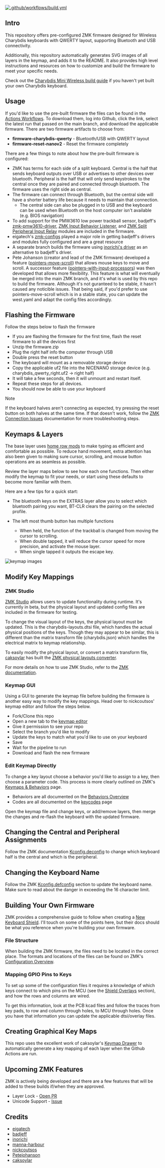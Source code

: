 [![.github/workflows/build.yml](https://github.com/280Zo/charybdis-wireless-mini-zmk-firmware/actions/workflows/build.yml/badge.svg)](https://github.com/280Zo/charybdis-wireless-mini-zmk-firmware/actions/workflows/build.yml)

## Intro

This repository offers pre-configured ZMK firmware designed for Wireless Charybdis keyboards with QWERTY layout, supporting Bluetooth and USB connectivity.

Additionally, this repository automatically generates SVG images of all layers in the keymap, and adds it to the README. It also provides high level instructions and resources on how to customize and build the firmware to meet your specific needs.

Check out the [Charybdis Mini Wireless build guide](https://github.com/280Zo/charybdis-wireless-mini-3x6-build-guide?tab=readme-ov-file) if you haven't yet built your own Charybdis keyboard.

## Usage

If you'd like to use the pre-built firmware the files can be found in the [Actions Workflows](https://github.com/280Zo/charybdis-wireless-mini-zmk-firmware/actions?query=is%3Acompleted+branch%3Amain). To download them, log into Github, click the link, select the latest run that passed on the main branch, and download the applicable firmware. There are two firmware artifacts to choose from:

- **firmware-charybdis-qwerty** - Bluetooth/USB with QWERTY layout
- **firmware-reset-nanov2** - Reset the firmware completely

There are a few things to note about how the pre-built firmware is configured:

- ZMK has terms for each side of a split keyboard. Central is the half that sends keyboard outputs over USB or advertises to other devices over bluetooth. Peripheral is the half that will only send keystrokes to the central once they are paired and connected through bluetooth. The firmware uses the right side as central.
- The firmware can connect through Bluetooth, but the central side will have a shorter battery life because it needs to maintain that connection.
  - The central side can also be plugged in to USB and the keyboard can be used when Bluetooth on the host computer isn't available (e.g. BIOS navigation)
- To add support for the PMW3610 low power trackball sensor, badjeff's [zmk-pmw3610-driver](https://github.com/badjeff/zmk-pmw3610-driver), [ZMK Input Behavior Listener](https://github.com/badjeff/zmk-input-behavior-listener?tab=readme-ov-file), and [ZMK Split Peripheral Input Relay](https://github.com/badjeff/zmk-split-peripheral-input-relay) modules are included in the firmware.
- eigatech's [zmk-configs](https://github.com/eigatech/zmk-config?tab=readme-ov-file) played a major role in getting badjeff's drivers and modules fully configured and are a great resource
- A separate branch builds the firmware using [inorichi's driver](https://github.com/inorichi/zmk-pmw3610-driver?tab=readme-ov-file) as an alternative to badjeff's driver.
- Pete Johanson (creator and lead of the ZMK firmware) developed a feature ([pointers-move-scroll](https://github.com/zmkfirmware/zmk/pull/2027)) that allows mouse keys to move and scroll. A successor feature ([pointers-with-input-processors](https://github.com/zmkfirmware/zmk/pull/2477)) was then developed that allows more flexibility. This feature is what will eventually be merged into the main ZMK branch, and it's what is used by this repo to build the firmware. Although it's not guranteed to be stable, it hasn't caused any noticible issues. That being said, if you'd prefer to use pointers-move-scroll which is in a stable state, you can update the west.yaml and adapt the config files accordingly.

## Flashing the Firmware

Follow the steps below to flash the firmware

- If you are flashing the firmware for the first time, flash the reset firmware to all the devices first
- Unzip the firmware.zip
- Plug the right half info the computer through USB
- Double press the reset button
- The keyboard will mount as a removable storage device
- Copy the applicable uf2 file into the NICENANO storage device (e.g. charybdis_qwerty_right.uf2 -> right half)
- It will take a few seconds, then it will unmount and restart itself.
- Repeat these steps for all devices.
- You should now be able to use your keyboard

> [!NOTE]  
> If the keyboard halves aren't connecting as expected, try pressing the reset button on both halves at the same time. If that doesn't work, follow the [ZMK Connection Issues](https://zmk.dev/docs/troubleshooting/connection-issues#acquiring-a-reset-uf2) documentation for more troubleshooting steps.

## Keymaps & Layers

The base layer uses [home row mods](https://precondition.github.io/home-row-mods) to make typing as efficient and comfortable as possible. To reduce hand movement, extra attention has also been given to making sure cursor, scrolling, and mouse button operations are as seamless as possible.

Review the layer maps below to see how each one functions. Then either modify the keymap to fit your needs, or start using these defaults to become more familiar with them.

Here are a few tips for a quick start:

- The bluetooth keys on the EXTRAS layer allow you to select which bluetooth pairing you want, BT-CLR clears the pairing on the selected profile.

- The left most thumb button has multiple functions
  - When held, the function of the trackball is changed from moving the cursor to scrolling.
  - When double tapped, it will reduce the cursor speed for more precision, and activate the mouse layer.
  - When single tapped it outputs the escape key.

![keymap images](keymap-drawer/charybdis.svg)

## Modify Key Mappings

### ZMK Studio

[ZMK Studio](https://zmk.studio/) allows users to update functionality during runtime. It's currently in beta, but the physical layout and updated config files are included in the firmware for testing.

To change the visual layout of the keys, the physical layout must be updated. This is the charybdis-layouts.dtsi file, which handles the actual physical positions of the keys. Though they may appear to be similar, this is different than the matrix transform file (charybdis.json) which handles the electrical matrix to keymap relationship.

To easily modify the physical layout, or convert a matrix transform file, [caksoylar](https://github.com/caksoylar/zmk-physical-layout-converter) has built the [ZMK physical layouts converter](https://zmk-physical-layout-converter.streamlit.app/).

For more details on how to use ZMK Studio, refer to the [ZMK documentation](https://zmk.dev/docs/features/studio).

### Keymap GUI

Using a GUI to generate the keymap file before building the firmware is another easy way to modify the key mappings. Head over to nickcoutsos' keymap editor and follow the steps below.

- Fork/Clone this repo
- Open a new tab to the [keymap editor](https://nickcoutsos.github.io/keymap-editor/)
- Give it permission to see your repo
- Select the branch you'd like to modify
- Update the keys to match what you'd like to use on your keyboard
- Save
- Wait for the pipeline to run
- Download and flash the new firmware

### Edit Keymap Directly

To change a key layout choose a behavior you'd like to assign to a key, then choose a parameter code. This process is more clearly outlined on ZMK's [Keymaps & Behaviors](https://zmk.dev/docs/features/keymaps) page.

- Behaviors are all documented on the [Behaviors Overview](https://zmk.dev/docs/behaviors)
- Codes are all documented on the [keycodes](https://zmk.dev/docs/codes) page

Open the keymap file and change keys, or add/remove layers, then merge the changes and re-flash the keyboard with the updated firmware.

## Changing the Central and Peripheral Assignments

Follow the ZMK documentation [Kconfig.deconfig](https://zmk.dev/docs/development/new-shield#kconfigdefconfig) to change which keyboard half is the central and which is the peripheral.

## Changing the Keyboard Name

Follow the ZMK [Kconfig.defconfig](https://zmk.dev/docs/development/new-shield#kconfigdefconfig) section to update the keyboard name. Make sure to read about the danger in exceeding the 16 character limit.

## Building Your Own Firmware

ZMK provides a comprehensive guide to follow when creating a [New Keyboard Shield](https://zmk.dev/docs/development/new-shield). I'll touch on some of the points here, but their docs should be what you reference when you're building your own firmware.

### File Structure

When building the ZMK firmware, the files need to be located in the correct place. The formats and locations of the files can be found on ZMK's [Configuration Overview](https://zmk.dev/docs/config).

### Mapping GPIO Pins to Keys

To set up some of the configuration files it requires a knowledge of which keys connect to which pins on the MCU (see the [Shield Overlays](https://zmk.dev/docs/development/new-shield#shield-overlays) section), and how the rows and columns are wired.

To get this information, look at the PCB kcad files and follow the traces from key pads, to row and column through holes, to MCU through holes. Once you have that information you can update the applicable dtsi/overlay files.

## Creating Graphical Key Maps

This repo uses the excellent work of caksoylar's [Keymap Drawer](https://keymap-drawer.streamlit.app/) to automatically generate a key mapping of each layer when the Github Actions are run.

## Upcoming ZMK Features

ZMK is actively being developed and there are a few features that will be added to these builds if/when they are approved.

- Layer Lock - [Open PR](https://github.com/zmkfirmware/zmk/pull/1984)
- Unicode Support - [Issue](https://github.com/zmkfirmware/zmk/issues/232)

## Credits

- [eigatech](https://github.com/eigatech)
- [badjeff](https://github.com/badjeff)
- [inorichi](https://github.com/inorichi)
- [manna-harbour](https://github.com/manna-harbour)
- [nickcoutsos](https://github.com/nickcoutsos/keymap-editor)
- [Petejohanson](https://github.com/petejohanson)
- [caksoylar](https://github.com/caksoylar/keymap-drawer)